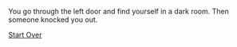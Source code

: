 You go through the left door and find yourself in a dark room. Then someone knocked you out.  

[Start Over](../start.md)